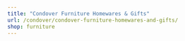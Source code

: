 ```yaml
---
title: "Condover Furniture Homewares & Gifts"
url: /condover/condover-furniture-homewares-and-gifts/
shop: furniture
---
```


